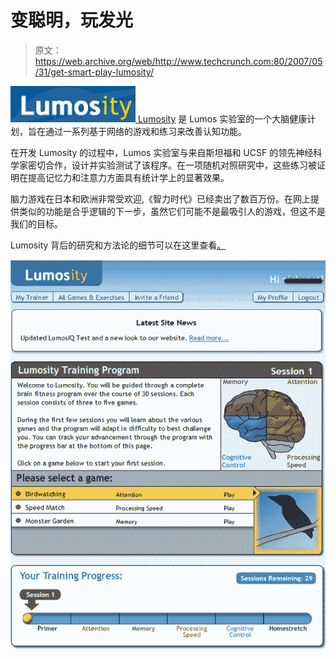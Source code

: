 # 变聪明，玩发光

> 原文：<https://web.archive.org/web/http://www.techcrunch.com:80/2007/05/31/get-smart-play-lumosity/>

[![lumositylogo.png](img/04b97fef25477ff383b6f8d287408d77.png) Lumosity](https://web.archive.org/web/20220808132207/http://www.lumosity.com/) 是 Lumos 实验室的一个大脑健康计划，旨在通过一系列基于网络的游戏和练习来改善认知功能。

在开发 Lumosity 的过程中，Lumos 实验室与来自斯坦福和 UCSF 的领先神经科学家密切合作，设计并实验测试了该程序。在一项随机对照研究中，这些练习被证明在提高记忆力和注意力方面具有统计学上的显著效果。

脑力游戏在日本和欧洲非常受欢迎,《智力时代》已经卖出了数百万份。在网上提供类似的功能是合乎逻辑的下一步，虽然它们可能不是最吸引人的游戏，但这不是我们的目标。

Lumosity 背后的研究和方法论的细节可以在这里查看[。](https://web.archive.org/web/20220808132207/http://www.lumosity.com/info/science/results)

![lumosity1.png](img/d711beecbbf07cc8a9a98711773cd8d4.png)